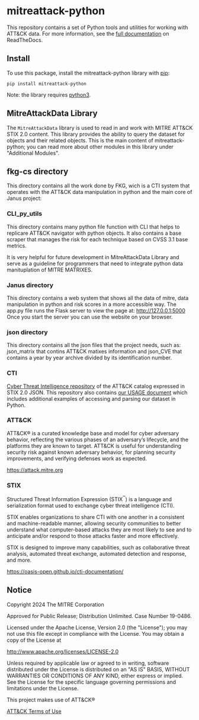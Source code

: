 # mitreattack-python

This repository contains a set of Python tools and utilities for working with ATT&CK data.
For more information,
see the [full documentation](https://mitreattack-python.readthedocs.io/) on ReadTheDocs.

## Install

To use this package, install the mitreattack-python library with [pip](https://pip.pypa.io/en/stable/):

```shell
pip install mitreattack-python
```

Note: the library requires [python3](https://www.python.org/).

## MitreAttackData Library

The ``MitreAttackData`` library is used to read in and work with MITRE ATT&CK STIX 2.0 content. This library provides 
the ability to query the dataset for objects and their related objects. This is the main content of mitreattack-python;
you can read more about other modules in this library under "Additional Modules".

## fkg-cs directory 

This directory contains all the work done by FKG, wich is a CTI system that operates with the ATT&CK data manipulation in python and the main core of Janus project:

### CLI_py_utils
This directory contains many python file function with CLI that helps to replicare ATT&CK navigator with python objects.
It also contains a base scraper that manages the risk for each technique based on CVSS 3.1 base metrics.

It is very helpful for future development in MitreAttackData Library and serve as a guideline for programmers that need to integrate python data manituplation of MITRE MATRIXES.
### Janus directory 
This directory contains a web system that shows all the data of mitre, data manipulation in python and risk scores in a more accessible way.
The app.py file runs the Flask server to view the page at: http://127.0.0.1:5000
Once you start the server you can use the website on your browser.

### json directory
This directory contains all the json files that the project needs, such as: json_matrix that contins ATT&CK matixes information and json_CVE that contains a year by year archive divided by its identification number.

### CTI

[Cyber Threat Intelligence repository](https://github.com/mitre/cti) of the ATT&CK catalog expressed in STIX 2.0 JSON.
This repository also contains [our USAGE document](https://github.com/mitre/cti/blob/master/USAGE.md) which includes
additional examples of accessing and parsing our dataset in Python.

### ATT&CK

ATT&CK® is a curated knowledge base and model for cyber adversary behavior, reflecting the various phases of
an adversary’s lifecycle, and the platforms they are known to target.
ATT&CK is useful for understanding security risk against known adversary behavior,
for planning security improvements, and verifying defenses work as expected.

<https://attack.mitre.org>

### STIX

Structured Threat Information Expression (STIX<sup>™</sup>) is a language and serialization format used to exchange cyber threat intelligence (CTI).

STIX enables organizations to share CTI with one another in a consistent and machine-readable manner,
allowing security communities to better understand what computer-based attacks they are most likely to
see and to anticipate and/or respond to those attacks faster and more effectively.

STIX is designed to improve many capabilities, such as collaborative threat analysis, automated threat exchange, automated detection and response, and more.

<https://oasis-open.github.io/cti-documentation/>




## Notice

Copyright 2024 The MITRE Corporation

Approved for Public Release; Distribution Unlimited. Case Number 19-0486.

Licensed under the Apache License, Version 2.0 (the "License");
you may not use this file except in compliance with the License.
You may obtain a copy of the License at

   <http://www.apache.org/licenses/LICENSE-2.0>

Unless required by applicable law or agreed to in writing, software
distributed under the License is distributed on an "AS IS" BASIS,
WITHOUT WARRANTIES OR CONDITIONS OF ANY KIND, either express or implied.
See the License for the specific language governing permissions and
limitations under the License.

This project makes use of ATT&CK®

[ATT&CK Terms of Use](https://attack.mitre.org/resources/terms-of-use/)
